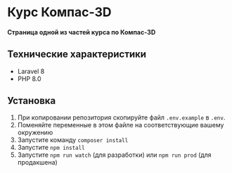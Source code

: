 # Курс Компас-3D 

#### Страница одной из частей курса по Компас-3D

## Технические характеристики
- Laravel 8
- PHP 8.0

## Установка
1. При копировании репозитория скопируйте файл `.env.example` в `.env`.
2. Поменяйте переменные в этом файле на соответствующие вашему окружению
3. Запустите команду `composer install`
4. Запустите `npm install`
5. Запустите `npm run watch` (для разработки) или `npm run prod` (для продакшена)
